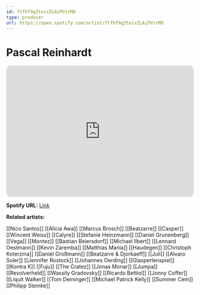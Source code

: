 ```yaml
---
id: 7tfhf9gZtoixZLAiPVzrMO
type: producer
url: https://open.spotify.com/artist/7tfhf9gZtoixZLAiPVzrMO
---
```

# Pascal Reinhardt

<iframe style="border-radius:12px" src="https://open.spotify.com/embed/artist/7tfhf9gZtoixZLAiPVzrMO" width="100%" height="352" frameBorder="0" allowfullscreen="" allow="autoplay; clipboard-write; encrypted-media; fullscreen; picture-in-picture" loading="lazy"></iframe>

**Spotify URL:** [Link](https://open.spotify.com/artist/7tfhf9gZtoixZLAiPVzrMO)

**Related artists:**

[[Nico Santos]]
[[Alicia Awa]]
[[Marcus Brosch]]
[[Beatzarre]]
[[Casper]]
[[Wincent Weiss]]
[[Calyre]]
[[Stefanie Heinzmann]]
[[Daniel Grunenberg]]
[[Vega]]
[[Montez]]
[[Bastian Beiersdorf]]
[[Michael Ilbert]]
[[Lennard Oestmann]]
[[Kevin Zaremba]]
[[Matthias Mania]]
[[Haudegen]]
[[Christoph Koterzina]]
[[Daniel Großmann]]
[[Beatzarre & Djorkaeff]]
[[Juli]]
[[Alvaro Soler]]
[[Jennifer Rostock]]
[[Johannes Oerding]]
[[Glasperlenspiel]]
[[Kontra K]]
[[Fuju]]
[[The Cratez]]
[[Jonas Monar]]
[[Jumpa]]
[[Revolverheld]]
[[Wassily Gradovsky]]
[[Ricardo Bettiol]]
[[Jonny Coffer]]
[[Liquit Walker]]
[[Tom Deininger]]
[[Michael Patrick Kelly]]
[[Summer Cem]]
[[Philipp Steinke]]
